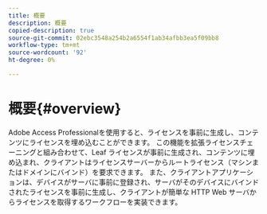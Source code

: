 ```yaml
---
title: 概要
description: 概要
copied-description: true
source-git-commit: 02ebc3548a254b2a6554f1ab34afbb3ea5f09bb8
workflow-type: tm+mt
source-wordcount: '92'
ht-degree: 0%

---
```


# 概要{#overview}

Adobe Access Professionalを使用すると、ライセンスを事前に生成し、コンテンツにライセンスを埋め込むことができます。 この機能を拡張ライセンスチェーニングと組み合わせて、Leaf ライセンスが事前に生成され、コンテンツに埋め込まれ、クライアントはライセンスサーバーからルートライセンス（マシンまたはドメインにバインド）を要求できます。 また、クライアントアプリケーションは、デバイスがサーバに事前に登録され、サーバがそのデバイスにバインドされたライセンスを事前に生成し、クライアントが簡単な HTTP Web サーバからライセンスを取得するワークフローを実装できます。
